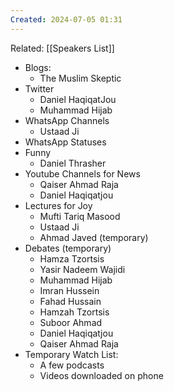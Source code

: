 ```yaml
---
Created: 2024-07-05 01:31
---
```

Related: [[Speakers List]]

- Blogs:
	- The Muslim Skeptic
- Twitter
	- Daniel HaqiqatJou
	- Muhammad Hijab
- WhatsApp Channels
	- Ustaad Ji
- WhatsApp Statuses
- Funny
	- Daniel Thrasher
- Youtube Channels for News
	- Qaiser Ahmad Raja
	- Daniel Haqiqatjou
- Lectures for Joy
	- Mufti Tariq Masood
	- Ustaad Ji
	- Ahmad Javed (temporary)
- Debates (temporary)
	- Hamza Tzortsis
	- Yasir Nadeem Wajidi
	- Muhammad Hijab
	- Imran Hussein
	- Fahad Hussain
	- Hamzah Tzortsis
	- Suboor Ahmad
	- Daniel Haqiqatjou
	- Qaiser Ahmad Raja
- Temporary Watch List:
	- A few podcasts
	- Videos downloaded on phone
